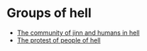 # Groups of hell
- [The community of jinn and humans in hell](https://quran.com/7/38)
- [The protest of people of hell](https://quran.com/7/38)
